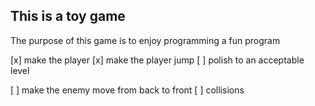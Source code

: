 ## This is a toy game

The purpose of this game is to enjoy programming a fun program

[x] make the player
[x] make the player jump
[ ] polish to an acceptable level

[ ] make the enemy move from back to front
[ ] collisions
